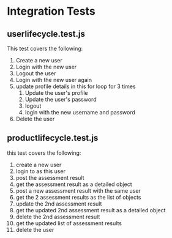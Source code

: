 # Integration Tests

## userlifecycle.test.js

This test covers the following:

1. Create a new user
2. Login with the new user
3. Logout the user
4. Login with the new user again
5. update profile details in this for loop for 3 times
   1. Update the user's profile
   2. Update the user's password
   3. logout
   4. login with the new username and password
6. Delete the user

## productlifecycle.test.js

this test covers the following:

1. create a new user
2. login to as this user
3. post the assessment result
4. get the assessment result as a detailed object
5. post a new assessment result with the same user
6. get the 2 assessment results as the list of objects
7. update the 2nd assessment result
8. get the updated 2nd assessment result as a detailed object
9. delete the 2nd assessment result
10. get the updated list of assessment results
11. delete the user







